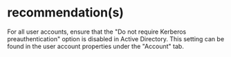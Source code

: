 # recommendation(s)

For all user accounts, ensure that the "Do not require Kerberos preauthentication" option is disabled in Active Directory. This setting can be found in the user account properties under the "Account" tab.

